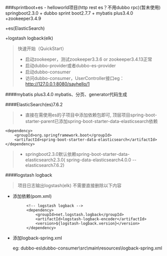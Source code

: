 ###sprintboot+es - helloworld项目(http rest es？不用dubbo rpc)(暂未使用)
springboot2.3.0 + dubbo sprint boot2.7.7 + mybatis plus3.4.0 +zookeeper3.4.9

+es(ElasticSearch)

+logstash logback(elk)

>快速开始（QuickStart）
>* 启动zookeeper，测试zookeeper3.3.6 or zookeeper3.4.13正常
>* 启动dubbo-provider或者dubbo-es-provider
>* 启动dubbo-consumer
>* 访问dubbo-consumer，UserController接口eg：http://127.0.0.1:8080/sayhello/1


####mybatis plus3.4.0
    mybatis、分页、generator代码生成


####ElasticSearch(es)7.6.2
>* 直接在需使用es的子项目中添加依赖包即可, 
   顶层项目spring-boot-starter-parent已添加spring-boot-starter-data-elasticsearch依赖

    <dependency>
        <groupId>org.springframework.boot</groupId>
        <artifactId>spring-boot-starter-data-elasticsearch</artifactId>
    </dependency>
    
>* springboot2.3.0默认依赖spring-boot-starter-data-elasticsearch2.3.0( spring-data-elasticsearch4.0.0 -- elasticsearch7.6.2)



####logstash logback
> 项目日志输出logstash(elk)
> 不需要直接删除以下内容

* 添加依赖(pom.xml)
            
            <!-- logstash logback -->
            <dependency>
                <groupId>net.logstash.logback</groupId>
                <artifactId>logstash-logback-encoder</artifactId>
                <version>${logstash-logback.version}</version>
            </dependency>
            
            
* 添加logback-spring.xml

    eg: dubbo-es\dubbo-consumer\src\main\resources\logback-spring.xml


